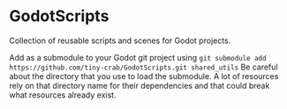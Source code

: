 # GodotScripts
Collection of reusable scripts and scenes for Godot projects.

Add as a submodule to your Godot git project using `git submodule add https://github.com/tiny-crab/GodotScripts.git shared_utils`
Be careful about the directory that you use to load the submodule. A lot of resources rely on that directory name for their dependencies
and that could break what resources already exist.
